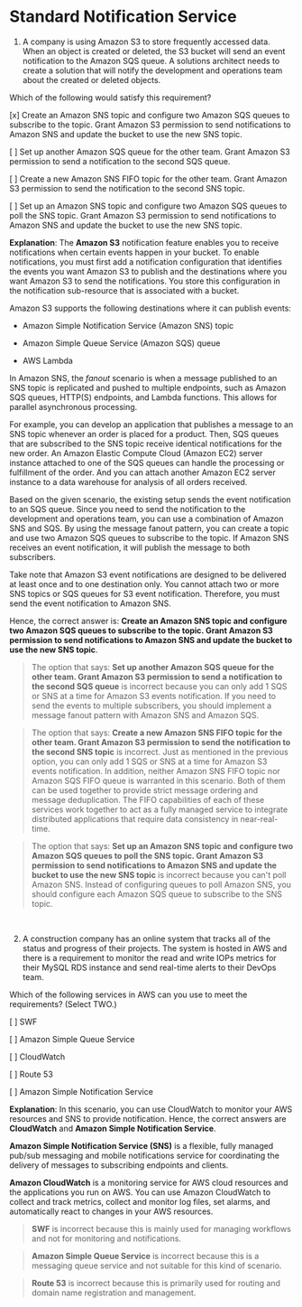 # Standard Notification Service

1. A company is using Amazon S3 to store frequently accessed data. When an object is created or deleted, the S3 bucket will send an event notification to the Amazon SQS queue. A solutions architect needs to create a solution that will notify the development and operations team about the created or deleted objects.

Which of the following would satisfy this requirement?

[x] Create an Amazon SNS topic and configure two Amazon SQS queues to subscribe to the topic. Grant Amazon S3 permission to send notifications to Amazon SNS and update the bucket to use the new SNS topic.

[ ] Set up another Amazon SQS queue for the other team. Grant Amazon S3 permission to send a notification to the second SQS queue.

[ ] Create a new Amazon SNS FIFO topic for the other team. Grant Amazon S3 permission to send the notification to the second SNS topic.

[ ] Set up an Amazon SNS topic and configure two Amazon SQS queues to poll the SNS topic. Grant Amazon S3 permission to send notifications to Amazon SNS and update the bucket to use the new SNS topic.

**Explanation**: The **Amazon S3** notification feature enables you to receive notifications when certain events happen in your bucket. To enable notifications, you must first add a notification configuration that identifies the events you want Amazon S3 to publish and the destinations where you want Amazon S3 to send the notifications. You store this configuration in the notification sub-resource that is associated with a bucket.

Amazon S3 supports the following destinations where it can publish events:

* Amazon Simple Notification Service (Amazon SNS) topic

* Amazon Simple Queue Service (Amazon SQS) queue

* AWS Lambda

In Amazon SNS, the *fanout* scenario is when a message published to an SNS topic is replicated and pushed to multiple endpoints, such as Amazon SQS queues, HTTP(S) endpoints, and Lambda functions. This allows for parallel asynchronous processing.

For example, you can develop an application that publishes a message to an SNS topic whenever an order is placed for a product. Then, SQS queues that are subscribed to the SNS topic receive identical notifications for the new order. An Amazon Elastic Compute Cloud (Amazon EC2) server instance attached to one of the SQS queues can handle the processing or fulfillment of the order. And you can attach another Amazon EC2 server instance to a data warehouse for analysis of all orders received.

Based on the given scenario, the existing setup sends the event notification to an SQS queue. Since you need to send the notification to the development and operations team, you can use a combination of Amazon SNS and SQS. By using the message fanout pattern, you can create a topic and use two Amazon SQS queues to subscribe to the topic. If Amazon SNS receives an event notification, it will publish the message to both subscribers.

Take note that Amazon S3 event notifications are designed to be delivered at least once and to one destination only. You cannot attach two or more SNS topics or SQS queues for S3 event notification. Therefore, you must send the event notification to Amazon SNS.

Hence, the correct answer is: **Create an Amazon SNS topic and configure two Amazon SQS queues to subscribe to the topic. Grant Amazon S3 permission to send notifications to Amazon SNS and update the bucket to use the new SNS topic**.

> The option that says: **Set up another Amazon SQS queue for the other team. Grant Amazon S3 permission to send a notification to the second SQS queue** is incorrect because you can only add 1 SQS or SNS at a time for Amazon S3 events notification. If you need to send the events to multiple subscribers, you should implement a message fanout pattern with Amazon SNS and Amazon SQS.

> The option that says: **Create a new Amazon SNS FIFO topic for the other team. Grant Amazon S3 permission to send the notification to the second SNS topic** is incorrect. Just as mentioned in the previous option, you can only add 1 SQS or SNS at a time for Amazon S3 events notification. In addition, neither Amazon SNS FIFO topic nor Amazon SQS FIFO queue is warranted in this scenario. Both of them can be used together to provide strict message ordering and message deduplication. The FIFO capabilities of each of these services work together to act as a fully managed service to integrate distributed applications that require data consistency in near-real-time.

> The option that says: **Set up an Amazon SNS topic and configure two Amazon SQS queues to poll the SNS topic. Grant Amazon S3 permission to send notifications to Amazon SNS and update the bucket to use the new SNS topic** is incorrect because you can't poll Amazon SNS. Instead of configuring queues to poll Amazon SNS, you should configure each Amazon SQS queue to subscribe to the SNS topic.

<br />

2. A construction company has an online system that tracks all of the status and progress of their projects. The system is hosted in AWS and there is a requirement to monitor the read and write IOPs metrics for their MySQL RDS instance and send real-time alerts to their DevOps team.

Which of the following services in AWS can you use to meet the requirements? (Select TWO.)

[ ] SWF

[ ] Amazon Simple Queue Service

[ ] CloudWatch

[ ] Route 53

[ ] Amazon Simple Notification Service

**Explanation**: In this scenario, you can use CloudWatch to monitor your AWS resources and SNS to provide notification. Hence, the correct answers are **CloudWatch** and **Amazon Simple Notification Service**.

**Amazon Simple Notification Service (SNS)** is a flexible, fully managed pub/sub messaging and mobile notifications service for coordinating the delivery of messages to subscribing endpoints and clients.

**Amazon CloudWatch** is a monitoring service for AWS cloud resources and the applications you run on AWS. You can use Amazon CloudWatch to collect and track metrics, collect and monitor log files, set alarms, and automatically react to changes in your AWS resources.

> **SWF** is incorrect because this is mainly used for managing workflows and not for monitoring and notifications.

> **Amazon Simple Queue Service** is incorrect because this is a messaging queue service and not suitable for this kind of scenario.

> **Route 53** is incorrect because this is primarily used for routing and domain name registration and management.

<br />
